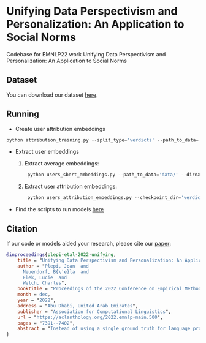 # Unifying Data Perspectivism and Personalization: An Application to Social Norms
Codebase for EMNLP22 work Unifying Data Perspectivism and Personalization: An Application to Social Norms

## Dataset
You can download our dataset [here](https://drive.google.com/drive/folders/18iGMBEsQYw8dya9baqhrquQHmpmk71ka).

## Running 

* Create user attribution embeddings <br>
```python
python attribution_training.py --split_type='verdicts' --path_to_data='data/'
```

* Extract user embeddings
  
  1. Extract average embeddings:
     ```python
      python users_sbert_embeddings.py --path_to_data='data/' --dirname='data/path_to_history_comments/' --output_dir='data/embeddings/'
     ```
  2. Extract user attribution embeddings:
     ```python
      python users_attribution_embeddings.py --checkpoint_dir='verdicts_linear_layers_2022-06-16_12:12:57:866975.pt' --embedding_type='prediction'
     ```
* Find the scripts to run models [here](https://github.com/caisa-lab/perspectivism-personalization/tree/master/scripts)


## Citation 
If our code or models aided your research, please cite our [paper](https://aclanthology.org/2022.emnlp-main.500/):
```bibtex
@inproceedings{plepi-etal-2022-unifying,
    title = "Unifying Data Perspectivism and Personalization: An Application to Social Norms",
    author = "Plepi, Joan  and
      Neuendorf, B{\'e}la  and
      Flek, Lucie  and
      Welch, Charles",
    booktitle = "Proceedings of the 2022 Conference on Empirical Methods in Natural Language Processing",
    month = dec,
    year = "2022",
    address = "Abu Dhabi, United Arab Emirates",
    publisher = "Association for Computational Linguistics",
    url = "https://aclanthology.org/2022.emnlp-main.500",
    pages = "7391--7402",
    abstract = "Instead of using a single ground truth for language processing tasks, several recent studies have examined how to represent and predict the labels of the set of annotators. However, often little or no information about annotators is known, or the set of annotators is small. In this work, we examine a corpus of social media posts about conflict from a set of 13k annotators and 210k judgements of social norms. We provide a novel experimental setup that applies personalization methods to the modeling of annotators and compare their effectiveness for predicting the perception of social norms. We further provide an analysis of performance across subsets of social situations that vary by the closeness of the relationship between parties in conflict, and assess where personalization helps the most.",
}
```

